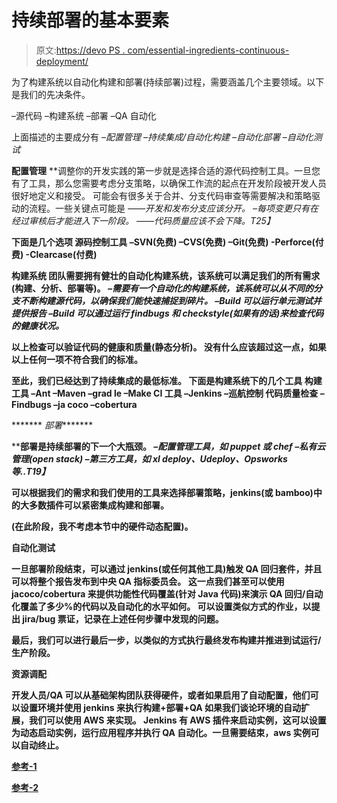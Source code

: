 # 持续部署的基本要素

> 原文:[https://devo PS . com/essential-ingredients-continuous-deployment/](https://devops.com/essential-ingredients-continuous-deployment/)

为了构建系统以自动化构建和部署(持续部署)过程，需要涵盖几个主要领域。以下是我们的先决条件。

–源代码
–构建系统
–部署
–QA 自动化

上面描述的主要成分有
*–配置管理*
*–持续集成/自动化构建*
*–自动化部署*
*–自动化测试*

****配置管理**** **调整你的开发实践的第一步就是选择合适的源代码控制工具。一旦您有了工具，那么您需要考虑分支策略，以确保工作流的起点在开发阶段被开发人员很好地定义和接受。
可能会有很多关于合并、分支代码审查等需要解决和策略驱动的流程。一些关键点可能是
*——开发和发布分支应该分开。*
*–每项变更只有在经过审核后才能进入下一阶段。*
*——代码质量应该不会下降。*T25】**

**下面是几个选项
**源码控制工具**
–SVN(免费)
–CVS(免费)
–Git(免费)
-Perforce(付费)
-Clearcase(付费)**

******构建系统**** **团队需要拥有健壮的自动化构建系统，该系统可以满足我们的所有需求(构建、分析、部署等)。
*–需要有一个自动化的构建系统，该系统可以从不同的分支不断构建源代码，以确保我们能快速捕捉到碎片。*
*–Build 可以运行单元测试并提供报告*
*–Build 可以通过运行 findbugs 和 checkstyle(如果有的话)来检查代码的健康状况。*****

****以上检查可以验证代码的健康和质量(静态分析)。
没有什么应该超过这一点，如果以上任何一项不符合我们的标准。****

****至此，我们已经达到了持续集成的最低标准。
下面是构建系统下的几个工具
**构建工具**
–Ant
–Maven
–grad le
–Make
**CI 工具**
–Jenkins
–巡航控制
**代码质量检查**
–Findbugs
–ja coco
–cobertura****

******* *部署********

****部署是持续部署的下一个大瓶颈。
 *–配置管理工具，如 puppet 或 chef*
*–私有云管理(open stack)*
*–第三方工具，如 xl deploy、Udeploy、Opsworks 等..*T19】****

****可以根据我们的需求和我们使用的工具来选择部署策略，jenkins(或 bamboo)中的大多数插件可以紧密集成构建和部署。****

****(在此阶段，我不考虑本节中的硬件动态配置)。****

********自动化测试********

****一旦部署阶段结束，可以通过 jenkins(或任何其他工具)触发 QA 回归套件，并且可以将整个报告发布到中央 QA 指标委员会。
这一点我们甚至可以使用 jacoco/cobertura 来提供功能性代码覆盖(针对 Java 代码)来演示 QA 回归/自动化覆盖了多少%的代码以及自动化的水平如何。
可以设置类似方式的作业，以提出 jira/bug 票证，记录在上述任何步骤中发现的问题。****

****最后，我们可以进行最后一步，以类似的方式执行最终发布构建并推进到试运行/生产阶段。****

******资源调配******

****开发人员/QA 可以从基础架构团队获得硬件，或者如果启用了自动配置，他们可以设置环境并使用 jenkins 来执行构建+部署+QA
如果我们谈论环境的自动扩展，我们可以使用 AWS 来实现。
Jenkins 有 AWS 插件来启动实例，这可以设置为动态启动实例，运行应用程序并执行 QA 自动化。一旦需要结束，aws 实例可以自动终止。****

****[参考-1](http://www.scmtechblog.net/2014/02/continuous-delivery-and-deployment.html)****

****[参考-2](https://www.linkedin.com/pulse/essential-ingredients-continuous-deployment-vishal-sahasrabuddhe?trk=pulse-det-nav_art)****